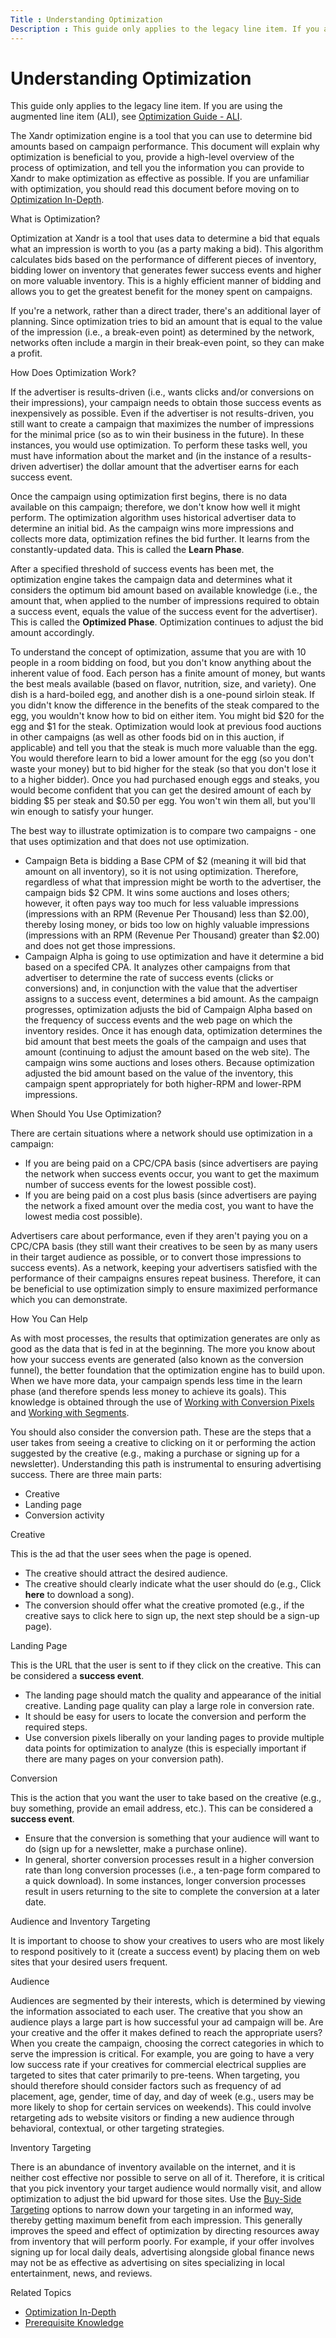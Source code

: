 ```yaml
---
Title : Understanding Optimization
Description : This guide only applies to the legacy line item. If you are using the
---
```



# Understanding Optimization



This guide only applies to the legacy line item. If you are using the
augmented line item (ALI), see
<a href="optimization-guide-ali.html" class="xref">Optimization Guide -
ALI</a>.

The Xandr optimization engine is a tool that you
can use to determine bid amounts based on campaign performance. This
document will explain why optimization is beneficial to you, provide a
high-level overview of the process of optimization, and tell you the
information you can provide to Xandr to make
optimization as effective as possible. If you are unfamiliar with
optimization, you should read this document before moving on to
<a href="optimization-in-depth.html" class="xref">Optimization
In-Depth</a>.

What is Optimization?

Optimization at Xandr is a tool that uses data
to determine a bid that equals what an impression is worth to you (as a
party making a bid). This algorithm calculates bids based on the
performance of different pieces of inventory, bidding lower on inventory
that generates fewer success events and higher on more valuable
inventory. This is a highly efficient manner of bidding and allows you
to get the greatest benefit for the money spent on campaigns.

If you're a network, rather than a direct trader, there's an additional
layer of planning. Since optimization tries to bid an amount that is
equal to the value of the impression (i.e., a break-even point) as
determined by the network, networks often include a margin in their
break-even point, so they can make a profit.

How Does Optimization Work?

If the advertiser is results-driven (i.e., wants clicks and/or
conversions on their impressions), your campaign needs to obtain those
success events as inexpensively as possible. Even if the advertiser is
not results-driven, you still want to create a campaign that maximizes
the number of impressions for the minimal price (so as to win their
business in the future). In these instances, you would use optimization.
To perform these tasks well, you must have information about the market
and (in the instance of a results-driven advertiser) the dollar amount
that the advertiser earns for each success event.

Once the campaign using optimization first begins, there is no data
available on this campaign; therefore, we don't know how well it might
perform. The optimization algorithm uses historical advertiser data to
determine an initial bid. As the campaign wins more impressions and
collects more data, optimization refines the bid further. It learns from
the constantly-updated data. This is called the **Learn Phase**.

After a specified threshold of success events has been met, the
optimization engine takes the campaign data and determines what it
considers the optimum bid amount based on available knowledge (i.e., the
amount that, when applied to the number of impressions required to
obtain a success event, equals the value of the success event for the
advertiser). This is called the **Optimized Phase**. Optimization
continues to adjust the bid amount accordingly.

To understand the concept of optimization, assume that you are with 10
people in a room bidding on food, but you don't know anything about the
inherent value of food. Each person has a finite amount of money, but
wants the best meals available (based on flavor, nutrition, size, and
variety). One dish is a hard-boiled egg, and another dish is a one-pound
sirloin steak. If you didn't know the difference in the benefits of the
steak compared to the egg, you wouldn't know how to bid on either item.
You might bid $20 for the egg and $1 for the steak. Optimization would
look at previous food auctions in other campaigns (as well as other
foods bid on in this auction, if applicable) and tell you that the steak
is much more valuable than the egg. You would therefore learn to bid a
lower amount for the egg (so you don't waste your money) but to bid
higher for the steak (so that you don't lose it to a higher bidder).
Once you had purchased enough eggs and steaks, you would become
confident that you can get the desired amount of each by bidding $5 per
steak and $0.50 per egg. You won't win them all, but you'll win enough
to satisfy your hunger.

The best way to illustrate optimization is to compare two campaigns -
one that uses optimization and that does not use optimization.

- Campaign Beta is bidding a Base CPM of $2 (meaning it will bid that
  amount on all inventory), so it is not using optimization. Therefore,
  regardless of what that impression might be worth to the advertiser,
  the campaign bids $2 CPM. It wins some auctions and loses others;
  however, it often pays way too much for less valuable impressions
  (impressions with an RPM (Revenue Per Thousand) less than $2.00),
  thereby losing money, or bids too low on highly valuable impressions
  (impressions with an RPM (Revenue Per Thousand) greater than $2.00)
  and does not get those impressions.
- Campaign Alpha is going to use optimization and have it determine a
  bid based on a specifed CPA. It analyzes other campaigns from that
  advertiser to determine the rate of success events (clicks or
  conversions) and, in conjunction with the value that the advertiser
  assigns to a success event, determines a bid amount. As the campaign
  progresses, optimization adjusts the bid of Campaign Alpha based on
  the frequency of success events and the web page on which the
  inventory resides. Once it has enough data, optimization determines
  the bid amount that best meets the goals of the campaign and uses that
  amount (continuing to adjust the amount based on the web site). The
  campaign wins some auctions and loses others. Because optimization
  adjusted the bid amount based on the value of the inventory, this
  campaign spent appropriately for both higher-RPM and lower-RPM
  impressions.

When Should You Use Optimization?

There are certain situations where a network should use optimization in
a campaign:

- If you are being paid on a CPC/CPA basis (since advertisers are paying
  the network when success events occur, you want to get the maximum
  number of success events for the lowest possible cost).
- If you are being paid on a cost plus basis (since advertisers are
  paying the network a fixed amount over the media cost, you want to
  have the lowest media cost possible).

Advertisers care about performance, even if they aren't paying you on a
CPC/CPA basis (they still want their creatives to be seen by as many
users in their target audience as possible, or to convert those
impressions to success events). As a network, keeping your advertisers
satisfied with the performance of their campaigns ensures repeat
business. Therefore, it can be beneficial to use optimization simply to
ensure maximized performance which you can demonstrate.

How You Can Help

As with most processes, the results that optimization generates are only
as good as the data that is fed in at the beginning. The more you know
about how your success events are generated (also known as the
conversion funnel), the better foundation that the optimization engine
has to build upon. When we have more data, your campaign spends less
time in the learn phase (and therefore spends less money to achieve its
goals). This knowledge is obtained through the use of
<a href="working-with-conversion-pixels.html" class="xref">Working with
Conversion Pixels</a> and
<a href="working-with-segments.html" class="xref">Working with
Segments</a>.

You should also consider the conversion path. These are the steps that a
user takes from seeing a creative to clicking on it or performing the
action suggested by the creative (e.g., making a purchase or signing up
for a newsletter). Understanding this path is instrumental to ensuring
advertising success. There are three main parts:

- Creative
- Landing page
- Conversion activity

Creative

This is the ad that the user sees when the page is opened.

- The creative should attract the desired audience.
- The creative should clearly indicate what the user should do (e.g.,
  Click **here** to download a song).
- The conversion should offer what the creative promoted (e.g., if the
  creative says to click here to sign up, the next step should be a
  sign-up page).

Landing Page

This is the URL that the user is sent to if they click on the creative.
This can be considered a **success event**.

- The landing page should match the quality and appearance of the
  initial creative. Landing page quality can play a large role in
  conversion rate.
- It should be easy for users to locate the conversion and perform the
  required steps.
- Use conversion pixels liberally on your landing pages to provide
  multiple data points for optimization to analyze (this is especially
  important if there are many pages on your conversion path).

Conversion

This is the action that you want the user to take based on the creative
(e.g., buy something, provide an email address, etc.). This can be
considered a **success event**.

- Ensure that the conversion is something that your audience will want
  to do (sign up for a newsletter, make a purchase online).
- In general, shorter conversion processes result in a higher conversion
  rate than long conversion processes (i.e., a ten-page form compared to
  a quick download). In some instances, longer conversion processes
  result in users returning to the site to complete the conversion at a
  later date.

Audience and Inventory Targeting

It is important to choose to show your creatives to users who are most
likely to respond positively to it (create a success event) by placing
them on web sites that your desired users frequent.

Audience

Audiences are segmented by their interests, which is determined by
viewing the information associated to each user. The creative that you
show an audience plays a large part is how successful your ad campaign
will be. Are your creative and the offer it makes defined to reach the
appropriate users? When you create the campaign, choosing the correct
categories in which to serve the impression is critical. For example,
you are going to have a very low success rate if your creatives for
commercial electrical supplies are targeted to sites that cater
primarily to pre-teens. When targeting, you should therefore should
consider factors such as frequency of ad placement, age, gender, time of
day, and day of week (e.g., users may be more likely to shop for certain
services on weekends). This could involve retargeting ads to website
visitors or finding a new audience through behavioral, contextual, or
other targeting strategies.

Inventory Targeting

There is an abundance of inventory available on the internet, and it is
neither cost effective nor possible to serve on all of it. Therefore, it
is critical that you pick inventory your target audience would normally
visit, and allow optimization to adjust the bid upward for those sites.
Use the
<a href="buy-side-targeting.html" class="xref">Buy-Side Targeting</a>
options to narrow down your targeting in an informed way, thereby
getting maximum benefit from each impression. This generally improves
the speed and effect of optimization by directing resources away from
inventory that will perform poorly. For example, if your offer involves
signing up for local daily deals, advertising alongside global finance
news may not be as effective as advertising on sites specializing in
local entertainment, news, and reviews.

Related Topics

- <a href="optimization-in-depth.html" class="xref">Optimization
  In-Depth</a>
- <a href="prerequisite-knowledge.html" class="xref">Prerequisite
  Knowledge</a>




